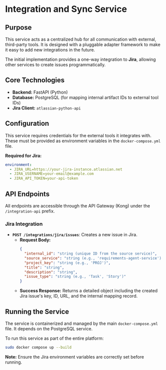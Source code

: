 # Integration and Sync Service

## Purpose

This service acts as a centralized hub for all communication with external, third-party tools. It is designed with a pluggable adapter framework to make it easy to add new integrations in the future.

The initial implementation provides a one-way integration to **Jira**, allowing other services to create issues programmatically.

## Core Technologies

- **Backend:** FastAPI (Python)
- **Database:** PostgreSQL (for mapping internal artifact IDs to external tool IDs)
- **Jira Client:** `atlassian-python-api`

## Configuration

This service requires credentials for the external tools it integrates with. These must be provided as environment variables in the `docker-compose.yml` file.

**Required for Jira:**
```yaml
environment:
  - JIRA_URL=https://your-jira-instance.atlassian.net
  - JIRA_USERNAME=your-email@example.com
  - JIRA_API_TOKEN=your-api-token
```

## API Endpoints

All endpoints are accessible through the API Gateway (Kong) under the `/integration-api` prefix.

### Jira Integration

- **`POST /integrations/jira/issues`**: Creates a new issue in Jira.
  - **Request Body:**
    ```json
    {
      "internal_id": "string (unique ID from the source service)",
      "source_service": "string (e.g., 'requirements-agent-service')",
      "project_key": "string (e.g., 'PROJ')",
      "title": "string",
      "description": "string",
      "issue_type": "string (e.g., 'Task', 'Story')"
    }
    ```
  - **Success Response:** Returns a detailed object including the created Jira issue's key, ID, URL, and the internal mapping record.

## Running the Service

The service is containerized and managed by the main `docker-compose.yml` file. It depends on the PostgreSQL service.

To run this service as part of the entire platform:
```bash
sudo docker compose up --build
```
**Note:** Ensure the Jira environment variables are correctly set before running.

